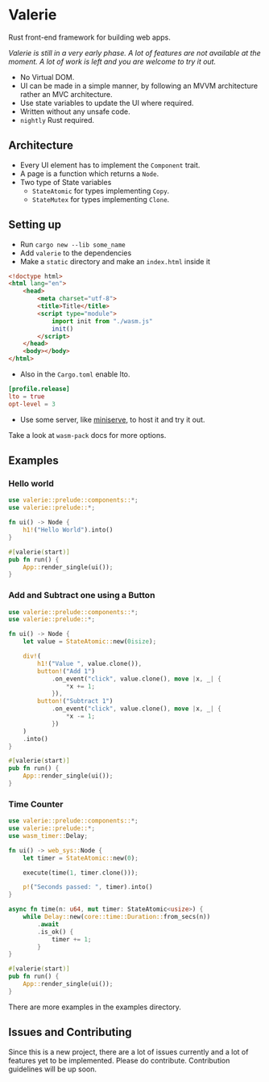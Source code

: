 # Valerie

Rust front-end framework for building web apps.

*Valerie is still in a very early phase.
A lot of features are not available at the moment.
A lot of work is left and you are welcome to try it out.*

 - No Virtual DOM.
 - UI can be made in a simple manner,
 by following an MVVM architecture rather an MVC architecture.
 - Use state variables to update the UI where required.
 - Written without any unsafe code.
 - `nightly` Rust required.

## Architecture

 - Every UI element has to implement the `Component` trait.
 - A page is a function which returns a `Node`.
 - Two type of State variables 
   - `StateAtomic` for types implementing `Copy`.
   - `StateMutex` for types implementing `Clone`.

## Setting up

 - Run `cargo new --lib some_name`
 - Add `valerie` to the dependencies
 - Make a `static` directory and make an `index.html` inside it

```html
<!doctype html>
<html lang="en">
    <head>
        <meta charset="utf-8">
        <title>Title</title>
        <script type="module">
            import init from "./wasm.js"
            init()
        </script>
    </head>
    <body></body>
</html>
```

 - Also in the `Cargo.toml` enable lto.
 
```toml
[profile.release]
lto = true
opt-level = 3
```

 - Use some server, like [miniserve](https://github.com/svenstaro/miniserve), to host it and try it out.
 
Take a look at `wasm-pack` docs for more options.

## Examples

### Hello world

```rust
use valerie::prelude::components::*;
use valerie::prelude::*;

fn ui() -> Node {
    h1!("Hello World").into()
}

#[valerie(start)]
pub fn run() {
    App::render_single(ui());
}
```

### Add and Subtract one using a Button

```rust
use valerie::prelude::components::*;
use valerie::prelude::*;

fn ui() -> Node {
    let value = StateAtomic::new(0isize);

    div!(
        h1!("Value ", value.clone()),
        button!("Add 1")
            .on_event("click", value.clone(), move |x, _| {
                *x += 1;
            }),
        button!("Subtract 1")
            .on_event("click", value.clone(), move |x, _| {
                *x -= 1;
            })
    )
    .into()
}

#[valerie(start)]
pub fn run() {
    App::render_single(ui());
}
```

### Time Counter

```rust
use valerie::prelude::components::*;
use valerie::prelude::*;
use wasm_timer::Delay;

fn ui() -> web_sys::Node {
    let timer = StateAtomic::new(0);

    execute(time(1, timer.clone()));

    p!("Seconds passed: ", timer).into()
}

async fn time(n: u64, mut timer: StateAtomic<usize>) {
    while Delay::new(core::time::Duration::from_secs(n))
        .await
        .is_ok() {
            timer += 1;
        }
}

#[valerie(start)]
pub fn run() {
    App::render_single(ui());
}
```

There are more examples in the examples directory.

## Issues and Contributing

Since this is a new project, there are a lot of issues currently and a lot of features yet to be implemented.
Please do contribute. Contribution guidelines will be up soon.